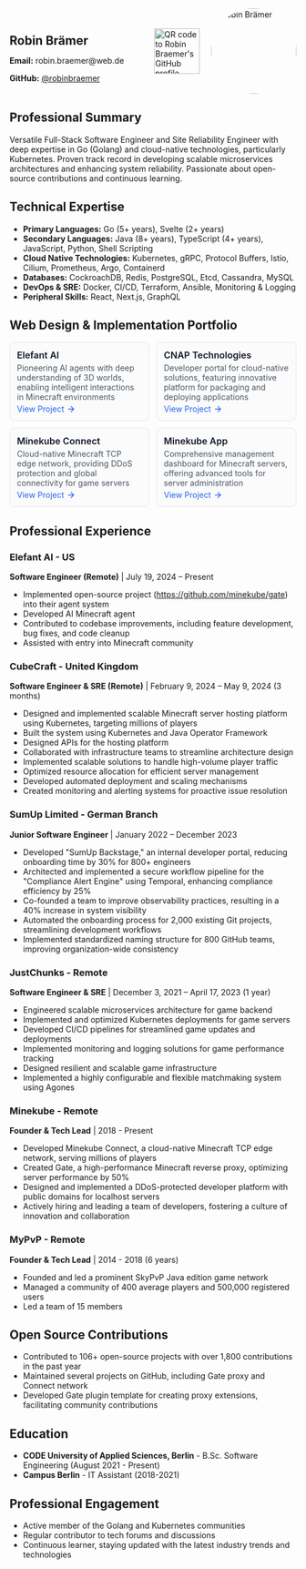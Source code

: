 <div style="display: flex; align-items: center; justify-content: space-between; margin-bottom: 20px;">
  <div style="flex-grow: 1;">
    <h2 style="margin-bottom: 10px;">Robin Brämer</h2>
    <p style="margin-bottom: 5px;"><strong>Email:</strong> robin.braemer@web.de</p>
    <p style="margin-bottom: 5px;"><strong>GitHub:</strong> <a href="https://github.com/robinbraemer">@robinbraemer</a></p>
  </div>
  <div style="display: flex; align-items: center;">
    <img src="https://quickchart.io/qr?text=https://github.com/robinbraemer" alt="QR code to Robin Braemer's GitHub profile" width="80" height="80" style="margin-right: 20px;">
    <img src="https://github.com/robinbraemer.png" alt="Robin Brämer" style="border-radius: 50%; width: 150px; height: 150px;">
  </div>
</div>

## Professional Summary

Versatile Full-Stack Software Engineer and Site Reliability Engineer with deep expertise in Go (Golang) and cloud-native technologies, particularly Kubernetes. Proven track record in developing scalable microservices architectures and enhancing system reliability. Passionate about open-source contributions and continuous learning.

## Technical Expertise

- **Primary Languages:** Go (5+ years), Svelte (2+ years)
- **Secondary Languages:** Java (8+ years), TypeScript (4+ years), JavaScript, Python, Shell Scripting
- **Cloud Native Technologies:** Kubernetes, gRPC, Protocol Buffers, Istio, Cilium, Prometheus, Argo, Containerd
- **Databases:** CockroachDB, Redis, PostgreSQL, Etcd, Cassandra, MySQL
- **DevOps & SRE:** Docker, CI/CD, Terraform, Ansible, Monitoring & Logging
- **Peripheral Skills:** React, Next.js, GraphQL

## Web Design & Implementation Portfolio

<div style="display: grid; grid-template-columns: repeat(2, 1fr); gap: 12px; width: 100%;">
  <a href="https://elefant-makeover-robin.surge.sh/" target="_blank" rel="noopener noreferrer" style="text-decoration: none; color: inherit; display: block; background-color: rgba(249, 250, 251, 0.5); border: 1px solid #e5e7eb; border-radius: 8px; padding: 12px; transition: all 0.3s ease;">
    <h3 style="font-size: 16px; font-weight: 600; margin: 0 0 4px 0; color: #111827;">Elefant AI</h3>
    <p style="font-size: 14px; margin: 0 0 4px 0; color: #4b5563;">Pioneering AI agents with deep understanding of 3D worlds, enabling intelligent interactions in Minecraft environments</p>
    <span style="font-size: 14px; color: #2563eb; display: inline-flex; align-items: center;">View Project <svg xmlns="http://www.w3.org/2000/svg" width="16" height="16" viewBox="0 0 24 24" fill="none" stroke="currentColor" stroke-width="2" stroke-linecap="round" stroke-linejoin="round" style="margin-left: 4px;"><line x1="5" y1="12" x2="19" y2="12"></line><polyline points="12 5 19 12 12 19"></polyline></svg></span>
  </a>
  <a href="https://cnap.tech/developers" target="_blank" rel="noopener noreferrer" style="text-decoration: none; color: inherit; display: block; background-color: rgba(249, 250, 251, 0.5); border: 1px solid #e5e7eb; border-radius: 8px; padding: 12px; transition: all 0.3s ease;">
    <h3 style="font-size: 16px; font-weight: 600; margin: 0 0 4px 0; color: #111827;">CNAP Technologies</h3>
    <p style="font-size: 14px; margin: 0 0 4px 0; color: #4b5563;">Developer portal for cloud-native solutions, featuring innovative platform for packaging and deploying applications</p>
    <span style="font-size: 14px; color: #2563eb; display: inline-flex; align-items: center;">View Project <svg xmlns="http://www.w3.org/2000/svg" width="16" height="16" viewBox="0 0 24 24" fill="none" stroke="currentColor" stroke-width="2" stroke-linecap="round" stroke-linejoin="round" style="margin-left: 4px;"><line x1="5" y1="12" x2="19" y2="12"></line><polyline points="12 5 19 12 12 19"></polyline></svg></span>
  </a>
  <a href="https://connect.minekube.com/" target="_blank" rel="noopener noreferrer" style="text-decoration: none; color: inherit; display: block; background-color: rgba(249, 250, 251, 0.5); border: 1px solid #e5e7eb; border-radius: 8px; padding: 12px; transition: all 0.3s ease;">
    <h3 style="font-size: 16px; font-weight: 600; margin: 0 0 4px 0; color: #111827;">Minekube Connect</h3>
    <p style="font-size: 14px; margin: 0 0 4px 0; color: #4b5563;">Cloud-native Minecraft TCP edge network, providing DDoS protection and global connectivity for game servers</p>
    <span style="font-size: 14px; color: #2563eb; display: inline-flex; align-items: center;">View Project <svg xmlns="http://www.w3.org/2000/svg" width="16" height="16" viewBox="0 0 24 24" fill="none" stroke="currentColor" stroke-width="2" stroke-linecap="round" stroke-linejoin="round" style="margin-left: 4px;"><line x1="5" y1="12" x2="19" y2="12"></line><polyline points="12 5 19 12 12 19"></polyline></svg></span>
  </a>
  <a href="https://app.minekube.com/" target="_blank" rel="noopener noreferrer" style="text-decoration: none; color: inherit; display: block; background-color: rgba(249, 250, 251, 0.5); border: 1px solid #e5e7eb; border-radius: 8px; padding: 12px; transition: all 0.3s ease;">
    <h3 style="font-size: 16px; font-weight: 600; margin: 0 0 4px 0; color: #111827;">Minekube App</h3>
    <p style="font-size: 14px; margin: 0 0 4px 0; color: #4b5563;">Comprehensive management dashboard for Minecraft servers, offering advanced tools for server administration</p>
    <span style="font-size: 14px; color: #2563eb; display: inline-flex; align-items: center;">View Project <svg xmlns="http://www.w3.org/2000/svg" width="16" height="16" viewBox="0 0 24 24" fill="none" stroke="currentColor" stroke-width="2" stroke-linecap="round" stroke-linejoin="round" style="margin-left: 4px;"><line x1="5" y1="12" x2="19" y2="12"></line><polyline points="12 5 19 12 12 19"></polyline></svg></span>
  </a>
</div>


## Professional Experience

### Elefant AI - US

**Software Engineer (Remote)** | July 19, 2024 – Present

- Implemented open-source project (https://github.com/minekube/gate) into their agent system
- Developed AI Minecraft agent
- Contributed to codebase improvements, including feature development, bug fixes, and code cleanup
- Assisted with entry into Minecraft community

### CubeCraft - United Kingdom

**Software Engineer & SRE (Remote)** | February 9, 2024 – May 9, 2024 (3 months)

- Designed and implemented scalable Minecraft server hosting platform using Kubernetes, targeting millions of players
- Built the system using Kubernetes and Java Operator Framework
- Designed APIs for the hosting platform
- Collaborated with infrastructure teams to streamline architecture design
- Implemented scalable solutions to handle high-volume player traffic
- Optimized resource allocation for efficient server management
- Developed automated deployment and scaling mechanisms
- Created monitoring and alerting systems for proactive issue resolution

### SumUp Limited - German Branch

**Junior Software Engineer** | January 2022 – December 2023

- Developed "SumUp Backstage," an internal developer portal, reducing onboarding time by 30% for 800+ engineers
- Architected and implemented a secure workflow pipeline for the "Compliance Alert Engine" using Temporal, enhancing compliance efficiency by 25%
- Co-founded a team to improve observability practices, resulting in a 40% increase in system visibility
- Automated the onboarding process for 2,000 existing Git projects, streamlining development workflows
- Implemented standardized naming structure for 800 GitHub teams, improving organization-wide consistency

### JustChunks - Remote

**Software Engineer & SRE** | December 3, 2021 – April 17, 2023 (1 year)

- Engineered scalable microservices architecture for game backend
- Implemented and optimized Kubernetes deployments for game servers
- Developed CI/CD pipelines for streamlined game updates and deployments
- Implemented monitoring and logging solutions for game performance tracking
- Designed resilient and scalable game infrastructure
- Implemented a highly configurable and flexible matchmaking system using Agones

### Minekube - Remote

**Founder & Tech Lead** | 2018 - Present

- Developed Minekube Connect, a cloud-native Minecraft TCP edge network, serving millions of players
- Created Gate, a high-performance Minecraft reverse proxy, optimizing server performance by 50%
- Designed and implemented a DDoS-protected developer platform with public domains for localhost servers
- Actively hiring and leading a team of developers, fostering a culture of innovation and collaboration

### MyPvP - Remote

**Founder & Tech Lead** | 2014 - 2018 (6 years)

- Founded and led a prominent SkyPvP Java edition game network
- Managed a community of 400 average players and 500,000 registered users
- Led a team of 15 members

## Open Source Contributions

- Contributed to 106+ open-source projects with over 1,800 contributions in the past year
- Maintained several projects on GitHub, including Gate proxy and Connect network
- Developed Gate plugin template for creating proxy extensions, facilitating community contributions

## Education

- **CODE University of Applied Sciences, Berlin** - B.Sc. Software Engineering (August 2021 - Present)
- **Campus Berlin** - IT Assistant (2018-2021)

## Professional Engagement

- Active member of the Golang and Kubernetes communities
- Regular contributor to tech forums and discussions
- Continuous learner, staying updated with the latest industry trends and technologies
